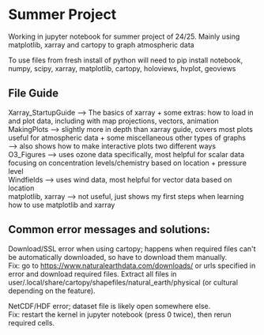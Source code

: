 # Summer Project
Working in jupyter notebook for summer project of 24/25. Mainly using matplotlib, xarray and cartopy to graph atmospheric data  

To use files from fresh install of python will need to pip install notebook, numpy, scipy, xarray, matplotlib, cartopy, holoviews, hvplot, geoviews  

## File Guide
Xarray_StartupGuide --> The basics of xarray + some extras: how to load in and plot data, including with map projections, vectors, animation  
MakingPlots --> slightly more in depth than xarray guide, covers most plots useful for atmospheric data + some miscellaneous other types of graphs  
            --> also shows how to make interactive plots two different ways  
O3_Figures --> uses ozone data specifically, most helpful for scalar data focusing on concentration levels/chemistry based on location + pressure level  
Windfields --> uses wind data, most helpful for vector data based on location  
matplotlib, xarray --> not useful, just shows my first steps when learning how to use matplotlib and xarray  

## **Common error messages and solutions:**  

Download/SSL error when using cartopy; happens when required files can't be automatically downloaded, so have to download them manually.  
Fix: go to https://www.naturalearthdata.com/downloads/ or urls specified in error and download required files. Extract all files in user/.local/share/cartopy/shapefiles/natural_earth/physical (or cultural depending on the feature).

NetCDF/HDF error; dataset file is likely open somewhere else.  
Fix: restart the kernel in jupyter notebook (press 0 twice), then rerun required cells. 

